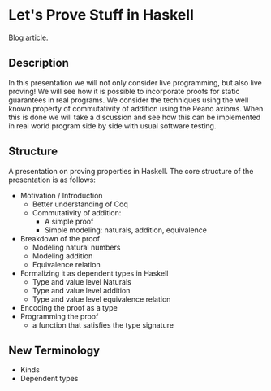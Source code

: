 # Let's Prove Stuff in Haskell

[Blog article.](http://madsbuch.com/blog/proving-stuff-in-haskell/)

## Description
In this presentation we will not only consider live programming, but also live
proving! We will see how it is possible to incorporate proofs for static
guarantees in real programs. We consider the techniques using the well known
property of commutativity of addition using the Peano axioms. When this is
done we will take a discussion and see how this can be implemented in
real world program side by side with usual software testing.

## Structure
A presentation on proving properties in Haskell. The core structure of the
presentation is as follows:

* Motivation / Introduction
    - Better understanding of Coq
    - Commutativity of addition:
        + A simple proof
        + Simple modeling: naturals, addition, equivalence
* Breakdown of the proof
    - Modeling natural numbers
    - Modeling addition
    - Equivalence relation
* Formalizing it as dependent types in Haskell
    - Type and value level Naturals
    - Type and value level addition
    - Type and value level equivalence relation
* Encoding the proof as a type
* Programming the proof
    - a function that satisfies the type signature

## New Terminology

* Kinds
* Dependent types
